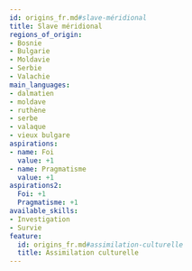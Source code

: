 ```yaml
---
id: origins_fr.md#slave-méridional
title: Slave méridional
regions_of_origin:
- Bosnie
- Bulgarie
- Moldavie
- Serbie
- Valachie
main_languages:
- dalmatien
- moldave
- ruthène
- serbe
- valaque
- vieux bulgare
aspirations:
- name: Foi
  value: +1
- name: Pragmatisme
  value: +1
aspirations2:
  Foi: +1
  Pragmatisme: +1
available_skills:
- Investigation
- Survie
feature:
  id: origins_fr.md#assimilation-culturelle
  title: Assimilation culturelle
---
```


